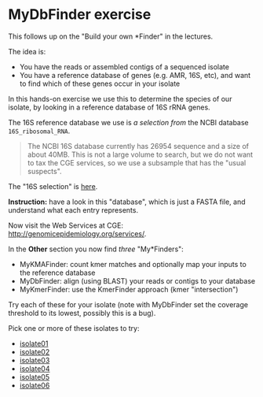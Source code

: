 # MyDbFinder exercise

This follows up on the "Build your own \*Finder" in the lectures.

The idea is:
 - You have the reads or assembled contigs of a sequenced isolate
 - You have a reference database of genes (e.g. AMR, 16S, etc), and
   want to find which of these genes occur in your isolate

In this hands-on exercise we use this to determine the species of
our isolate, by looking in a reference database of 16S rRNA genes.

The 16S reference database we use is _a selection from_ the NCBI
database `16S_ribosomal_RNA`.

> The NCBI 16S database currently has 26954 sequence and a size
> of about 40MB.  This is not a large volume to search, but we do
> not want to tax the CGE services, so we use a subsample that has
> the "usual suspects".

The "16S selection" is [here](https://zwets.it/course/mydbfinder/16S_selection.fna).

**Instruction:** have a look in this "database", which is just a FASTA
file, and understand what each entry represents.

Now visit the Web Services at CGE: <http://genomicepidemiology.org/services/>.

In the **Other** section you now find _three_ "My\*Finders":

 - MyKMAFinder: count kmer matches and optionally map your inputs to the reference database
 - MyDbFinder: align (using BLAST) your reads or contigs to your database
 - MyKmerFinder: use the KmerFinder approach (kmer "intersection")

Try each of these for your isolate (note with MyDbFinder set the coverage
threshold to its lowest, possibly this is a bug).

Pick one or more of these isolates to try:

 * [isolate01](https://zwets.it/course/mydbfinder/isolate01.fna.gz)
 * [isolate02](https://zwets.it/course/mydbfinder/isolate02.fna.gz)
 * [isolate03](https://zwets.it/course/mydbfinder/isolate03.fna.gz)
 * [isolate04](https://zwets.it/course/mydbfinder/isolate04.fna.gz)
 * [isolate05](https://zwets.it/course/mydbfinder/isolate05.fna.gz)
 * [isolate06](https://zwets.it/course/mydbfinder/isolate06.fna.gz)

